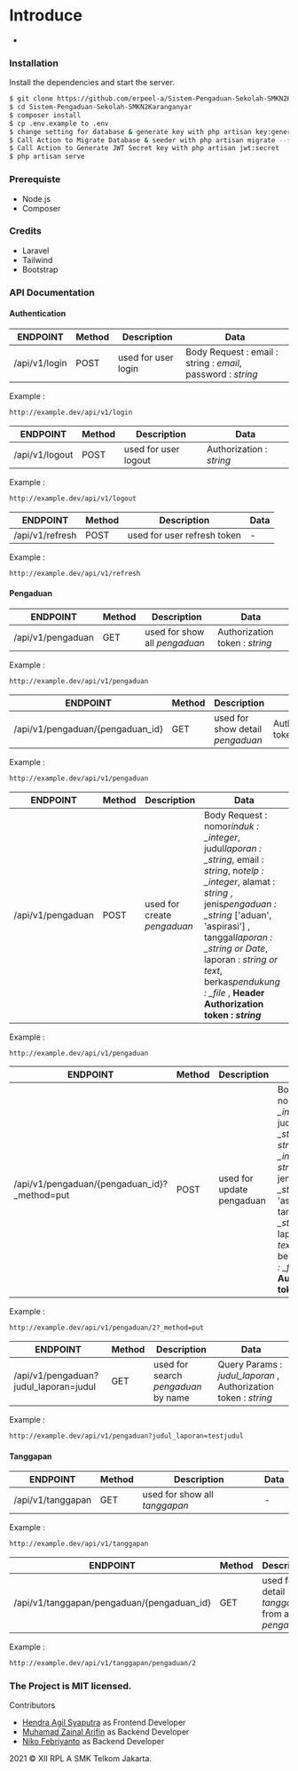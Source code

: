 # Introduce

-

### Installation

Install the dependencies and start the server.

```sh
$ git clone https://github.com/erpeel-a/Sistem-Pengaduan-Sekolah-SMKN2Karanganyar.git
$ cd Sistem-Pengaduan-Sekolah-SMKN2Karanganyar
$ composer install
$ cp .env.example to .env
$ change setting for database & generate key with php artisan key:generate
$ Call Action to Migrate Database & seeder with php artisan migrate --seed
$ Call Action to Generate JWT Secret key with php artisan jwt:secret
$ php artisan serve
```

### Prerequiste

-   Node.js
-   Composer

### Credits

-   Laravel
-   Tailwind
-   Bootstrap

### API Documentation

#### Authentication

| ENDPOINT      | Method | Description         | Data                                                         |
| ------------- | ------ | ------------------- | ------------------------------------------------------------ |
| /api/v1/login | POST   | used for user login | Body Request : email : string : _email_, password : _string_ |

Example :

```bash
http://example.dev/api/v1/login
```

| ENDPOINT       | Method | Description          | Data                     |
| -------------- | ------ | -------------------- | ------------------------ |
| /api/v1/logout | POST   | used for user logout | Authorization : _string_ |

Example :

```bash
http://example.dev/api/v1/logout
```

| ENDPOINT        | Method | Description                 | Data |
| --------------- | ------ | --------------------------- | ---- |
| /api/v1/refresh | POST   | used for user refresh token | -    |

Example :

```bash
http://example.dev/api/v1/refresh
```

#### Pengaduan

| ENDPOINT          | Method | Description                   | Data                           |
| ----------------- | ------ | ----------------------------- | ------------------------------ |
| /api/v1/pengaduan | GET    | used for show all _pengaduan_ | Authorization token : _string_ |

Example :

```bash
http://example.dev/api/v1/pengaduan
```

| ENDPOINT                         | Method | Description                      | Data                           |
| -------------------------------- | ------ | -------------------------------- | ------------------------------ |
| /api/v1/pengaduan/{pengaduan_id} | GET    | used for show detail _pengaduan_ | Authorization token : _string_ |

Example :

```bash
http://example.dev/api/v1/pengaduan
```

| ENDPOINT          | Method | Description                 | Data                                                                                                                                                                                                                                                                                                                        |
| ----------------- | ------ | --------------------------- | --------------------------------------------------------------------------------------------------------------------------------------------------------------------------------------------------------------------------------------------------------------------------------------------------------------------------- |
| /api/v1/pengaduan | POST   | used for create _pengaduan_ | Body Request : nomor*induk : \_integer*, judul*laporan : \_string*, email : _string_, no*telp : \_integer*, alamat : _string_ , jenis*pengaduan : \_string* ['aduan', 'aspirasi'] , tanggal*laporan : \_string or Date*, laporan : _string or text_, berkas*pendukung : \_file* , **Header Authorization token : _string_** |

Example :

```bash
http://example.dev/api/v1/pengaduan
```

| ENDPOINT                                      | Method | Description               | Data                                                                                                                                                                                                                                                                                                                         |
| --------------------------------------------- | ------ | ------------------------- | ---------------------------------------------------------------------------------------------------------------------------------------------------------------------------------------------------------------------------------------------------------------------------------------------------------------------------- |
| /api/v1/pengaduan/{pengaduan_id}?\_method=put | POST   | used for update pengaduan | Body Request : nomor*induk : \_integer*, judul*laporan : \_string*, email : _string_, no*telp : \_integer*, alamat : _string_ , jenis*pengaduan : \_string* ['aduan', 'aspirasi'] , tanggal*laporan : \_string or Date*, laporan : _string or text_, berkas*pendukung : \_file* , **Header Authorization token : _string_**, |

Example :

```bash
http://example.dev/api/v1/pengaduan/2?_method=put
```

| ENDPOINT                              | Method | Description                         | Data                                                            |
| ------------------------------------- | ------ | ----------------------------------- | --------------------------------------------------------------- |
| /api/v1/pengaduan?judul_laporan=judul | GET    | used for search _pengaduan_ by name | Query Params : _judul_laporan_ , Authorization token : _string_ |

Example :

```bash
http://example.dev/api/v1/pengaduan?judul_laporan=testjudul
```

#### Tanggapan

| ENDPOINT          | Method | Description                   | Data |
| ----------------- | ------ | ----------------------------- | ---- |
| /api/v1/tanggapan | GET    | used for show all _tanggapan_ | -    |

Example :

```bash
http://example.dev/api/v1/tanggapan
```

| ENDPOINT                                   | Method | Description                                    | Data                           |
| ------------------------------------------ | ------ | ---------------------------------------------- | ------------------------------ |
| /api/v1/tanggapan/pengaduan/{pengaduan_id} | GET    | used for detail _tanggapan_ from a _pengaduan_ | Authorization token : _string_ |

Example :

```bash
http://example.dev/api/v1/tanggapan/pengaduan/2
```

### The Project is MIT licensed.

Contributors

-   [Hendra Agil Syaputra](https://github.com/hendraaagil) as Frontend Developer
-   [Muhamad Zainal Arifin](https://github.com/Zainal21) as Backend Developer
-   [Niko Febriyanto](https://github.com/NFebri) as Backend Developer

2021 © XII RPL A SMK Telkom Jakarta.
